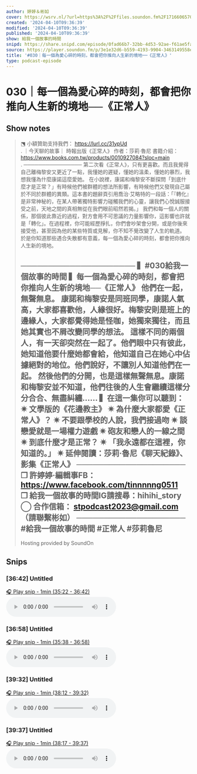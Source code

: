 ```yaml
---
author: 婷婷＆彬如
cover: https://wsrv.nl/?url=https%3A%2F%2Ffiles.soundon.fm%2F1716606570779-4e6fd851-5436-44ec-8297-758026106b0d.jpeg&w=200&h=200
created: '2024-04-10T09:36:39'
modified: '2024-04-10T09:36:39'
published: '2024-04-10T09:36:39'
show: 給我一個故事的時間
snipd: https://share.snipd.com/episode/0fad66b7-32bb-4d53-92ae-f61ae5faf0ea
source: https://player.soundon.fm/p/3e1e32d6-b559-4193-9904-3463149558e5/episodes/18dc9be2-e7cf-4553-a498-afb503c522fb
title: '#030｜每一個為愛心碎的時刻，都會把你推向人生新的境地──《正常人》'
type: podcast-episode
---
```


# 030｜每一個為愛心碎的時刻，都會把你推向人生新的境地──《正常人》
## Show notes
> ⬔ 小額贊助支持我們： https://lurl.cc/31ypUd  
> . 
> ｜今天聊的故事｜ 
> 時報出版《正常人》 
> 作者：莎莉‧魯尼 
> 書籍介紹： https://www.books.com.tw/products/0010927084?sloc=main  
> . 
> ──────────────── 
> 第二次看《正常人》，只有更喜歡。而且我覺得自己離梅黎安又更近了一點，我懂她的遲疑，懂她的溫柔，懂她的暴烈，我想我懂為什麼康諾這麼愛她。 
> 在小說裡，康諾和梅黎安不斷探問「到底什麼才是正常？」有時候他們被群體的想法所影響，有時候他們又發現自己屬於不同於群體的異類。這本書的題辭頁引用喬治‧艾略特的一段話：「『轉化』是非常神秘的，在某人帶著獨特影響力碰觸我們的心靈，讓我們心悅誠服接受之前，天地之間的真相無從在我們眼前昭然若揭。」 
> 我們和每一個人的關係，那個彼此靠近的過程，對方會用不可思議的力量影響你，這影響也許就是「轉化」。在過程裡，你可能經歷掙扎，你們會吵架會分開，或是你後來接受他，甚至因為他的某些特質或見解，你不知不覺改變了人生的軌道。 
> 於是你知道那些遇合失散都有意義，每一個為愛心碎的時刻，都會把你推向人生新的境地。 
> 
> ───────────────────── 
> ▍#030給我一個故事的時間 
> ▍每一個為愛心碎的時刻，都會把你推向人生新的境地──《正常人》 
> 他們在一起，無聲無息。 
> 康諾和梅黎安是同班同學，康諾人氣高，大家都喜歡他，人緣很好。梅黎安則是班上的邊緣人，大家都覺得她是怪咖，她獨來獨往，而且她其實也不屑改變同學的想法。 
> 這樣不同的兩個人，有一天卻突然在一起了。他們眼中只有彼此，她知道他要什麼她都會給，他知道自己在她心中佔據絕對的地位。他們說好，不讓別人知道他們在一起。 
> 然後他們的分開，也是這樣無聲無息。康諾和梅黎安並不知道，他們往後的人生會繼續這樣分分合合、無盡糾纏…… 
> ▍在這一集你可以聽到： 
> ✷ 文學版的《花邊教主》 
> ✷ 為什麼大家都愛《正常人》？ 
> ✷ 不要跟學校的人說，我們接過吻 
> ✷ 談戀愛就是一場權力遊戲 
> ✷ 砲友和戀人的一線之間 
> ✷ 到底什麼才是正常？ 
> ✷ 「我永遠都在這裡，你知道的。」 
> ✷ 延伸閱讀：莎莉‧魯尼《聊天紀錄》、影集《正常人》 
> ──────────────────── 
> ❒ 許婷婷·編輯事FB： https://www.facebook.com/tinnnnng0511  
> ❒ 給我一個故事的時間IG請搜尋：hihihi_story 
> ◯ 合作信箱： stpodcast2023@gmail.com  （請聯繫彬如） 
> ──────────────────── 
> \#給我一個故事的時間 
> \#正常人 
> \#莎莉魯尼 
> -- 
> Hosting provided by  SoundOn

## Snips
### [36:42] Untitled
[🎧 Play snip - 1min️ (35:22 - 36:42)](https://share.snipd.com/snip/2053a92d-e33d-48cf-85cb-d6090d56c28a)
<audio controls> <source src="https://rss.soundon.fm/rssf/3e1e32d6-b559-4193-9904-3463149558e5/feedurl/18dc9be2-e7cf-4553-a498-afb503c522fb/rssFileVip.mp3?timestamp=1726150051556#t=35:22,36:42"> </audio>
### [36:58] Untitled
[🎧 Play snip - 1min️ (35:38 - 36:58)](https://share.snipd.com/snip/3168c0fa-06bf-4530-a432-1a706cc79357)
<audio controls> <source src="https://rss.soundon.fm/rssf/3e1e32d6-b559-4193-9904-3463149558e5/feedurl/18dc9be2-e7cf-4553-a498-afb503c522fb/rssFileVip.mp3?timestamp=1726150051556#t=35:38,36:58"> </audio>
### [39:32] Untitled
[🎧 Play snip - 1min️ (38:12 - 39:32)](https://share.snipd.com/snip/f028f294-4ed4-4cd2-8b36-78c4b8025a3a)
<audio controls> <source src="https://rss.soundon.fm/rssf/3e1e32d6-b559-4193-9904-3463149558e5/feedurl/18dc9be2-e7cf-4553-a498-afb503c522fb/rssFileVip.mp3?timestamp=1726150051556#t=38:12,39:32"> </audio>
### [39:37] Untitled
[🎧 Play snip - 1min️ (38:17 - 39:37)](https://share.snipd.com/snip/bce9fb62-b52d-42ba-9d77-4a90efe159b7)
<audio controls> <source src="https://rss.soundon.fm/rssf/3e1e32d6-b559-4193-9904-3463149558e5/feedurl/18dc9be2-e7cf-4553-a498-afb503c522fb/rssFileVip.mp3?timestamp=1726150051556#t=38:17,39:37"> </audio>
